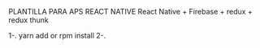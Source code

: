PLANTILLA PARA APS REACT NATIVE
React Native + Firebase + redux + redux thunk

1-. yarn add or rpm install
2-.
